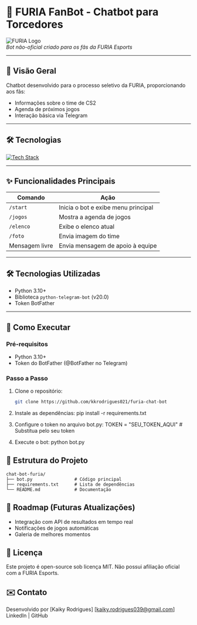 # 🐺 FURIA FanBot - Chatbot para Torcedores

![FURIA Logo](https://upload.wikimedia.org/wikipedia/pt/f/f9/Furia_Esports_logo.png)  
*Bot não-oficial criado para os fãs da FURIA Esports*

---

## 📌 Visão Geral
Chatbot desenvolvido para o processo seletivo da FURIA, proporcionando aos fãs:
- Informações sobre o time de CS2
- Agenda de próximos jogos
- Interação básica via Telegram

---

## 🛠 Tecnologias

[![Tech Stack](https://skillicons.dev/icons?i=python)](https://skillicons.dev)

---

## ✨ Funcionalidades Principais
| Comando       | Ação                                |
|---------------|-------------------------------------|
| `/start`      | Inicia o bot e exibe menu principal |
| `/jogos`      | Mostra a agenda de jogos            |
| `/elenco`     | Exibe o elenco atual                |
| `/foto`       | Envia imagem do time                |
| Mensagem livre| Envia mensagem de apoio à equipe    |

---

## 🛠️ Tecnologias Utilizadas
- Python 3.10+
- Biblioteca `python-telegram-bot` (v20.0)
- Token BotFather

---

## 🚀 Como Executar

### Pré-requisitos
- Python 3.10+
- Token do BotFather (@BotFather no Telegram)

### Passo a Passo
1. Clone o repositório:
   ```bash
   git clone https://github.com/kkrodrigues021/furia-chat-bot

2. Instale as dependências:
    pip install -r requirements.txt

3. Configure o token no arquivo bot.py:
    TOKEN = "SEU_TOKEN_AQUI"  # Substitua pelo seu token

4. Execute o bot:
    python bot.py

## 📂 Estrutura do Projeto

    chat-bot-furia/
    ├── bot.py                # Código principal
    ├── requirements.txt      # Lista de dependências
    └── README.md             # Documentação

## 🌟 Roadmap (Futuras Atualizações)
- Integração com API de resultados em tempo real
- Notificações de jogos automáticas
- Galeria de melhores momentos

## 📜 Licença
Este projeto é open-source sob licença MIT. Não possui afiliação oficial com a FURIA Esports.

## ✉️ Contato
Desenvolvido por [Kaiky Rodrigues]
[kaiky.rodrigues039@gmail.com]
LinkedIn | GitHub
